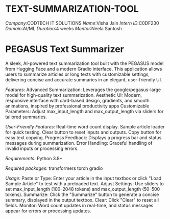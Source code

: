 # TEXT-SUMMARIZATION-TOOL
*Company*:CODTECH IT SOLUTIONS
*Name*:Visha Jain
*Intern ID*:C0DF230
*Domain*:AI/ML
*Duration*:4 weeks
*Mentor*:Neela Santosh

# PEGASUS Text Summarizer

A sleek, AI-powered text summarization tool built with the PEGASUS model from Hugging Face and a modern Gradio interface. This application allows users to summarize articles or long texts with customizable settings, delivering concise and accurate summaries in an elegant, user-friendly UI.

*Features:*
Advanced Summarization: Leverages the google/pegasus-large model for high-quality text summarization.
Aesthetic UI: Modern, responsive interface with card-based design, gradients, and smooth animations, inspired by professional productivity apps
Customizable Parameters: Adjust max_input_length and max_output_length via sliders for tailored summaries.

*User-Friendly Features:*
Real-time word count display.
Sample article loader for quick testing.
Clear button to reset inputs and outputs.
Copy button for easy text copying.
Progress Feedback: Displays a progress bar and status messages during summarization.
Error Handling: Graceful handling of invalid inputs or processing errors.

*Requirements:*
Python 3.8+

*Required packages:*
transformers torch gradio

*Usage:*
Paste or Type: Enter your article in the input textbox or click "Load Sample Article" to test with a preloaded text.
Adjust Settings: Use sliders to set max_input_length (100–2048 tokens) and max_output_length (50–500 tokens).
Summarize: Click the "Summarize" button to generate a concise summary, displayed in the output textbox.
Clear: Click "Clear" to reset all fields.
Monitor: Word count updates in real-time, and status messages appear for errors or processing updates.
